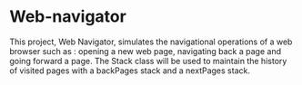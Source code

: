# Web-navigator
This project, Web Navigator, simulates the navigational operations of a web browser such as :  opening a new web page, navigating back a page and going forward a page. The Stack class will be used to maintain the history of visited pages with a backPages stack and a nextPages stack.
